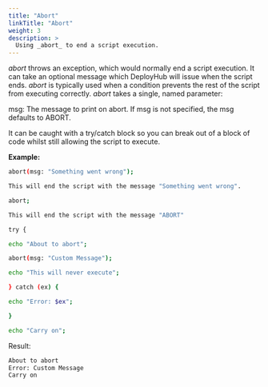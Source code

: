 ```yaml
---
title: "Abort"
linkTitle: "Abort"
weight: 3
description: >
  Using _abort_ to end a script execution.
---
```


_abort_ throws an exception, which would normally end a script execution. It can take an optional message which DeployHub will issue when the script ends. _abort_ is typically used when a condition prevents the rest of the script from executing correctly. _abort_ takes a single, named parameter:

msg: The message to print on abort. If msg is not specified, the msg defaults to ABORT.

It can be caught with a try/catch block so you can break out of a block of code whilst still allowing the script to execute.

**Example:**

```bash
abort(msg: "Something went wrong");

This will end the script with the message "Something went wrong".

abort;

This will end the script with the message "ABORT"

try {

echo "About to abort";

abort(msg: "Custom Message");

echo "This will never execute";

} catch (ex) {

echo "Error: $ex";

}

echo "Carry on";
```

Result:

```bash
About to abort
Error: Custom Message
Carry on
```
